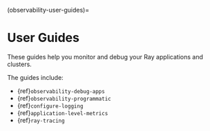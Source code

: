 (observability-user-guides)=

# User Guides

These guides help you monitor and debug your Ray applications and clusters.

The guides include:
* {ref}`observability-debug-apps`
* {ref}`observability-programmatic`
* {ref}`configure-logging`
* {ref}`application-level-metrics`
* {ref}`ray-tracing`